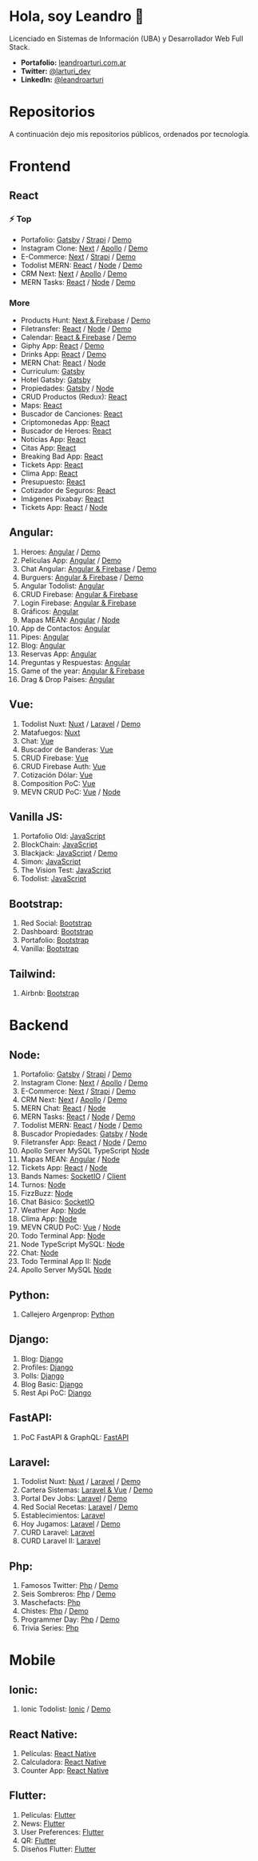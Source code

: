 # Hola, soy Leandro 👋

Licenciado en Sistemas de Información (UBA) y Desarrollador Web Full Stack.

- **Portafolio:** [leandroarturi.com.ar](https://www.leandroarturi.com.ar)
- **Twitter:** [@larturi_dev](https://twitter.com/larturi_dev)
- **LinkedIn:** [@leandroarturi](https://www.linkedin.com/in/leandroarturi)


# Repositorios

A continuación dejo mis repositorios públicos, ordenados por tecnología.

# Frontend

## React

### ⚡️ Top
- Portafolio: [Gatsby](https://github.com/larturi/portfolio-gatsby) / [Strapi](https://github.com/larturi/portfolio-strapi) / [Demo](https://leandroarturi.com.ar)
- Instagram Clone: [Next](https://github.com/larturi/react-apollo-instaclone-client) / [Apollo](https://github.com/larturi/apollo-instaclone-server) / [Demo](https://kind-villani-ecfc48.netlify.app/)
- E-Commerce: [Next](https://github.com/larturi/react-ecommerce-client) / [Strapi](https://github.com/larturi/strapi-ecommerce-server) / [Demo](http://cloudapp.com.ar/ecommerce-games)
- Todolist MERN: [React](https://github.com/larturi/react-todolist-mern-cliente) / [Node](https://github.com/larturi/node-todolist-mern-ts-server) / [Demo](http://www.todolist-mern.cloudapp.com.ar)
- CRM Next: [Next](https://github.com/larturi/react-graphql-crm) / [Apollo](https://github.com/larturi/node-graphql-crm) / [Demo](http://cloudapp.com.ar/crm-next-apollo)
- MERN Tasks: [React](https://github.com/larturi/react-mern-tasks) / [Node](https://github.com/larturi/node-mern-tasks) / [Demo](http://mern-tasks.cloudapp.com.ar/)

### More
- Products Hunt: [Next & Firebase](https://github.com/larturi/react-next-producthunt) / [Demo](https://product-hunt-1f8d8.web.app)
- Filetransfer: [React](https://github.com/larturi/react-filetransfer-cliente) / [Node](https://github.com/larturi/node-filetransfer-backend) / [Demo](https://react-filetransfer-cliente.vercel.app/)
- Calendar: [React & Firebase](https://github.com/larturi/react-journal-app) / [Demo](http://calendar-react.cloudapp.com.ar/login)
- Giphy App: [React](https://github.com/larturi/react-gift-app) / [Demo](http://cloudapp.com.ar/demo/gif-react)
- Drinks App: [React](https://github.com/larturi/react-drinks) / [Demo](http://cloudapp.com.ar/demo/drinks)
- MERN Chat: [React](https://github.com/larturi/react-chatapp-app) / [Node](https://github.com/larturi/node-chatapp-server)
- Curriculum: [Gatsby](https://github.com/larturi/react-gatsby-curriculum)
- Hotel Gatsby: [Gatsby](https://github.com/larturi/react-hotel-gatsby)
- Propiedades: [Gatsby](https://github.com/larturi/react-propiedades-front-gatsby) / [Node](https://github.com/larturi/node-propiedades-back)
- CRUD Productos (Redux): [React](https://github.com/larturi/react-redux-crud-productos)
- Maps: [React](https://github.com/larturi/react-mapas-client)
- Buscador de Canciones: [React](https://github.com/larturi/react-lyrics)
- Criptomonedas App: [React](https://github.com/larturi/react-criptomonedas)
- Buscador de Heroes: [React](https://github.com/larturi/react-heroes-app)
- Noticias App: [React](https://github.com/larturi/react-noticias)
- Citas App: [React](https://github.com/larturi/react-citas)
- Breaking Bad App: [React](https://github.com/larturi/react-brakingbad-api)
- Tickets App: [React](https://github.com/larturi/react-tickets-app)
- Clima App: [React](https://github.com/larturi/react-clima)
- Presupuesto: [React](https://github.com/larturi/react-presupuesto)
- Cotizador de Seguros: [React](https://github.com/larturi/react-cotizador)
- Imágenes Pixabay: [React](https://github.com/larturi/react-imagenes-pixabay)
- Tickets App: [React](https://github.com/larturi/react-tickets-app) / [Node](https://github.com/larturi/-node-tickets-app-server)

## Angular:
1. Heroes: [Angular](https://github.com/larturi/angular-buscador-heroes) / [Demo](http://cloudapp.com.ar/demo/heroes-ng/#/heroes)
2. Películas App: [Angular](https://github.com/larturi/angular-peliculas) / [Demo](http://cloudapp.com.ar/demo/peliculas/#/home)
3. Chat Angular: [Angular & Firebase](https://github.com/larturi/angular-firechat) / [Demo](http://cloudapp.com.ar/demo/firechat/)
4. Burguers: [Angular & Firebase](https://github.com/larturi/angular-burguer-queen) / [Demo](http://cloudapp.com.ar/demo/burgers/#/list-categories)
5. Angular Todolist: [Angular](https://github.com/larturi/angular-task-list)
6. CRUD Firebase: [Angular & Firebase](https://github.com/larturi/angular-crud-firebase)
7. Login Firebase: [Angular & Firebase](https://github.com/larturi/angular-login-firebase)
8. Gráficos: [Angular](https://github.com/larturi/angular-graficos)
9. Mapas MEAN: [Angular](https://github.com/larturi/angular-mapas) / [Node](https://github.com/larturi/node-mapas-server)
10. App de Contactos: [Angular](https://github.com/larturi/angular-contact-list)
11. Pipes: [Angular](https://github.com/larturi/angular-pipes)
12. Blog: [Angular](https://github.com/larturi/angular-blog)
13. Reservas App: [Angular](https://github.com/larturi/angular-reservas-peluqueria)
14. Preguntas y Respuestas: [Angular](https://github.com/larturi/angular-preguntas-respuestas)
15. Game of the year: [Angular & Firebase](https://github.com/larturi/angular-goty)
16. Drag & Drop Países: [Angular](https://github.com/larturi/angular-drag-drop-paises)

## Vue:
1. Todolist Nuxt: [Nuxt](https://github.com/larturi/vue-nuxt-todolist-client) / [Laravel](https://github.com/larturi/laravel-vue-todolist-backend) / [Demo](http://todolist-vue.cloudapp.com.ar/dist)
2. Matafuegos: [Nuxt](https://github.com/larturi/vue-nuxt-matafuegos)
3. Chat: [Vue](https://github.com/larturi/vue-auth-bd-chat-firebase)
4. Buscador de Banderas: [Vue](https://github.com/larturi/vue-buscador-banderas)
5. CRUD Firebase: [Vue](https://github.com/larturi/vue-crud-firebase)
6. CRUD Firebase Auth: [Vue](https://github.com/larturi/vue-crud-firebase-auth)
7. Cotización Dólar: [Vue](https://github.com/larturi/vue-axios-vuetify-dolar)
8. Composition PoC: [Vue](https://github.com/larturi/vue-composition-poc)
9. MEVN CRUD PoC: [Vue](https://github.com/larturi/vue-crud-node-frontend) / [Node](https://github.com/larturi/vue-crud-node-backend)

## Vanilla JS:
1. Portafolio Old: [JavaScript](https://github.com/larturi/js-leandroarturi)
2. BlockChain: [JavaScript](https://github.com/larturi/js-blockchain)
3. Blackjack: [JavaScript](https://github.com/larturi/js-blackjack) / [Demo](http://cloudapp.com.ar/demo/blackjack/#/juego)
4. Simon: [JavaScript](https://github.com/larturi/js-simon)
5. The Vision Test: [JavaScript](https://github.com/larturi/js-the-vision-test)
6. Todolist: [JavaScript](https://github.com/larturi/js-todolist2)

## Bootstrap:
1. Red Social: [Bootstrap](https://github.com/larturi/bootstrap-red-social)
2. Dashboard: [Bootstrap](https://github.com/larturi/bootstrap-dashboard)
3. Portafolio: [Bootstrap](https://github.com/larturi/bootstrap-portafolio)
4. Vanilla: [Bootstrap](https://github.com/larturi/bootstrap-vanilla-ejemplos)

## Tailwind:
1. Airbnb: [Bootstrap](https://github.com/larturi/tailwind-airbnb)

# Backend

## Node:
1. Portafolio: [Gatsby](https://github.com/larturi/portfolio-gatsby) / [Strapi](https://github.com/larturi/portfolio-strapi) / [Demo](https://leandroarturi.com.ar)
2. Instagram Clone: [Next](https://github.com/larturi/react-apollo-instaclone-client) / [Apollo](https://github.com/larturi/apollo-instaclone-server) / [Demo](https://kind-villani-ecfc48.netlify.app/)
3. E-Commerce: [Next](https://github.com/larturi/react-ecommerce-client) / [Strapi](https://github.com/larturi/strapi-ecommerce-server) / [Demo](http://cloudapp.com.ar/ecommerce-games)
4. CRM Next: [Next](https://github.com/larturi/react-graphql-crm) / [Apollo](https://github.com/larturi/node-graphql-crm) / [Demo](http://cloudapp.com.ar/crm-next-apollo)
5. MERN Chat: [React](https://github.com/larturi/react-chatapp-app) / [Node](https://github.com/larturi/node-chatapp-server)
6. MERN Tasks: [React](https://github.com/larturi/react-mern-tasks) / [Node](https://github.com/larturi/node-mern-tasks) / [Demo](http://mern-tasks.cloudapp.com.ar/)
7. Todolist MERN: [React](https://github.com/larturi/react-todolist-mern-cliente) / [Node](https://github.com/larturi/node-todolist-mern-ts-server) / [Demo](http://www.todolist-mern.cloudapp.com.ar)
8. Buscador Propiedades: [Gatsby](https://github.com/larturi/react-propiedades-front-gatsby) / [Node](https://github.com/larturi/node-propiedades-back)
9. Filetransfer App: [React](https://github.com/larturi/react-filetransfer-cliente) / [Node](https://github.com/larturi/node-filetransfer-backend) / [Demo](https://react-filetransfer-cliente.vercel.app/)
10. Apollo Server MySQL TypeScript [Node](https://github.com/larturi/apollo-graphql-typescript)
11. Mapas MEAN: [Angular](https://github.com/larturi/angular-mapas) / [Node](https://github.com/larturi/node-mapas-server)
12. Tickets App: [React](https://github.com/larturi/react-tickets-app) / [Node](https://github.com/larturi/-node-tickets-app-server)
13. Bands Names: [SocketIO](https://github.com/larturi/socketio-band-names-server) / [Client](https://github.com/larturi/socketio-band-names)
14. Turnos: [Node](https://github.com/larturi/node-turnos)
15. FizzBuzz: [Node](https://github.com/larturi/node-ts-fizzbuzz)
16. Chat Básico: [SocketIO](https://github.com/larturi/socketio-chat-basico)
17. Weather App: [Node](https://github.com/larturi/node-weather-app)
18. Clima App: [Node](https://github.com/larturi/node-clima)
19. MEVN CRUD PoC: [Vue](https://github.com/larturi/vue-crud-node-frontend) / [Node](https://github.com/larturi/vue-crud-node-backend)
20. Todo Terminal App: [Node](https://github.com/larturi/node-por-hacer)
21. Node TypeScript MySQL: [Node](https://github.com/larturi/node-ts-mysql)
22. Chat: [Node](https://github.com/larturi/node-socket-chat)
23. Todo Terminal App II: [Node](https://github.com/larturi/node-todolist-app)
24. Apollo Server MySQL [Node](https://github.com/larturi/apollo-graphql-mysql-server)

## Python:
1. Callejero Argenprop: [Python](https://github.com/larturi/python-argenprop-callejero)

## Django:
1. Blog: [Django](https://github.com/larturi/django-rest-blog-full)
2. Profiles: [Django](https://github.com/larturi/django-profiles-api)
3. Polls: [Django](https://github.com/larturi/django_polls)
4. Blog Basic: [Django](https://github.com/larturi/django-rest-blog-basic)
5. Rest Api PoC: [Django](https://github.com/larturi/django-apirest-lab-tests)

## FastAPI:
1. PoC FastAPI & GraphQL: [FastAPI](https://github.com/larturi/fastapi-graphql-postgre)

## Laravel:
1. Todolist Nuxt: [Nuxt](https://github.com/larturi/vue-nuxt-todolist-client) / [Laravel](https://github.com/larturi/laravel-vue-todolist-backend) / [Demo](http://todolist-vue.cloudapp.com.ar/dist)
2. Cartera Sistemas: [Laravel & Vue](https://github.com/larturi/laravel-cartera-sistemas) / [Demo](http://www.carteradesistemas.cloudapp.com.ar/login)
3. Portal Dev Jobs: [Laravel](https://github.com/larturi/laravel-devJobs) / [Demo](http://www.devjobs.cloudapp.com.ar/)
4. Red Social Recetas: [Laravel](https://github.com/larturi/laravel-recetas-cocina) / [Demo](http://www.recetas.cloudapp.com.ar)
5. Establecimientos: [Laravel](https://github.com/larturi/laravel-establecimientos)
6. Hoy Jugamos: [Laravel](https://github.com/larturi/php-hoyjugamos) / [Demo](http://hoyjugamos.cloudapp.com.ar/)
7. CURD Laravel: [Laravel](https://github.com/larturi/laravel-abm)
8. CURD Laravel II: [Laravel](https://github.com/larturi/laravel-abm2)

## Php:
1. Famosos Twitter: [Php](https://github.com/larturi/php-famosos-twitter) / [Demo](http://www.famososentwitter.com.ar/noticias-de-famosos-en-twitter/all/1.php)
2. Seis Sombreros: [Php](https://github.com/larturi/php-seis-sombreros) / [Demo](http://testsombreros.site/)
3. Maschefacts: [Php](https://github.com/larturi/php-maschefacts)
4. Chistes: [Php](https://github.com/larturi/php-chistessincodificar) / [Demo](http://chistescodificados.cloudapp.com.ar/controllers/chiste.php?accion=listar)
5. Programmer Day: [Php](https://github.com/larturi/php-programmerday) / [Demo](http://programmerday.cloudapp.com.ar)
6. Trivia Series: [Php](https://github.com/larturi/php-triviaseries)

# Mobile

## Ionic:
1. Ionic Todolist: [Ionic](https://github.com/larturi/angular-todolist) / [Demo](http://cloudapp.com.ar/demo/todolist-ng/#/tabs/tab1)

## React Native:
1. Películas: [React Native](https://github.com/larturi/react-native-peliculas)
2. Calculadora: [React Native](https://github.com/larturi/react-native-calculadora)
3. Counter App: [React Native](https://github.com/larturi/react-native-counter-app)

## Flutter:
1. Películas: [Flutter](https://github.com/larturi/flutter-peliculas)
2. News: [Flutter](https://github.com/larturi/flutter-news)
3. User Preferences: [Flutter](https://github.com/larturi/flutter-user-preferences)
4. QR: [Flutter](https://github.com/larturi/flutter-qr)
5. Diseños Flutter: [Flutter](https://github.com/larturi/flutter-disenos)




